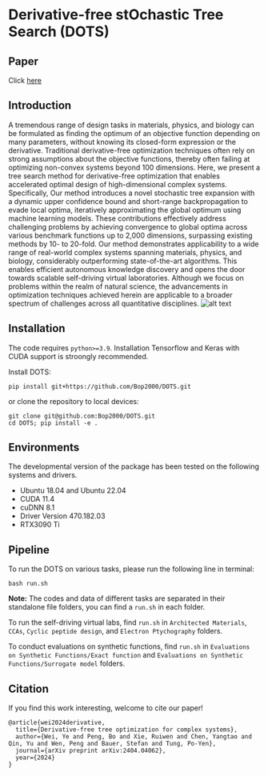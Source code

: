# Derivative-free stOchastic Tree Search (DOTS)

## Paper
Click [here](https://arxiv.org/abs/2404.04062)

## Introduction

A tremendous range of design tasks in materials, physics, and biology can be formulated as finding the optimum of an objective function depending on many parameters, without knowing its closed-form expression or the derivative. Traditional derivative-free optimization techniques often rely on strong assumptions about the objective functions, thereby often failing at optimizing non-convex systems beyond 100 dimensions. Here, we present a tree search method for derivative-free optimization that enables accelerated optimal design of high-dimensional complex systems. Specifically, Our method introduces a novel stochastic tree expansion with a dynamic upper confidence bound and short-range backpropagation to evade local optima, iteratively approximating the global optimum using machine learning models. These contributions effectively address challenging problems by achieving convergence to global optima across various benchmark functions up to 2,000 dimensions, surpassing existing methods by 10- to 20-fold. Our method demonstrates applicability to a wide range of real-world complex systems spanning materials, physics, and biology, considerably outperforming state-of-the-art algorithms. This enables efficient autonomous knowledge discovery and opens the door towards scalable self-driving virtual laboratories. Although we focus on problems within the realm of natural science, the advancements in optimization techniques achieved herein are applicable to a broader spectrum of challenges across all quantitative disciplines.
![alt text](https://github.com/Bop2000/DOTS/blob/main/assets/flowchart.jpg)

## Installation

The code requires `python>=3.9`. Installation Tensorflow and Keras with CUDA support is stroongly recommended.

Install DOTS:

```
pip install git+https://github.com/Bop2000/DOTS.git
```

or clone the repository to local devices:

```
git clone git@github.com:Bop2000/DOTS.git
cd DOTS; pip install -e .
```

## Environments
The developmental version of the package has been tested on the following systems and drivers.
- Ubuntu 18.04 and Ubuntu 22.04 
- CUDA 11.4
- cuDNN 8.1
- Driver Version 470.182.03
- RTX3090 Ti

## Pipeline

To run the DOTS on various tasks, please run the following line in terminal:

```shell
bash run.sh
```
**Note:** The codes and data of different tasks are separated in their standalone file folders, you can find a `run.sh` in each folder.

To run the self-driving virtual labs, find `run.sh` in `Architected Materials`, `CCAs`, `Cyclic peptide design`, and `Electron Ptychography` folders.

To conduct evaluations on synthetic functions, find `run.sh` in `Evaluations on Synthetic Functions/Exact function` and `Evaluations on Synthetic Functions/Surrogate model` folders.

## Citation

If you find this work interesting, welcome to cite our paper!

```
@article{wei2024derivative,
  title={Derivative-free tree optimization for complex systems},
  author={Wei, Ye and Peng, Bo and Xie, Ruiwen and Chen, Yangtao and Qin, Yu and Wen, Peng and Bauer, Stefan and Tung, Po-Yen},
  journal={arXiv preprint arXiv:2404.04062},
  year={2024}
}
```

